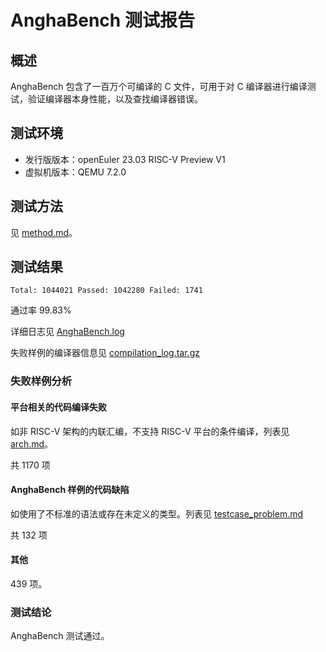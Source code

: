 # AnghaBench 测试报告

## 概述

AnghaBench 包含了一百万个可编译的 C 文件，可用于对 C 编译器进行编译测试，验证编译器本身性能，以及查找编译器错误。

## 测试环境

- 发行版版本：openEuler 23.03 RISC-V Preview V1
- 虚拟机版本：QEMU 7.2.0

## 测试方法

见 [method.md](./method.md)。

## 测试结果

```
Total: 1044021 Passed: 1042280 Failed: 1741
```

通过率 99.83%

详细日志见 [AnghaBench.log](./log/AnghaBench.log.gz)

失败样例的编译器信息见 [compilation\_log.tar.gz](./log/compilation_log.tar.gz)

### 失败样例分析

#### 平台相关的代码编译失败

如非 RISC-V 架构的内联汇编，不支持 RISC-V 平台的条件编译，列表见
[arch.md](./arch.md)。

共 1170 项

#### AnghaBench 样例的代码缺陷

如使用了不标准的语法或存在未定义的类型。列表见
[testcase\_problem.md](./testcase\_problem.md)

共 132 项

#### 其他

439 项。

### 测试结论

AnghaBench 测试通过。